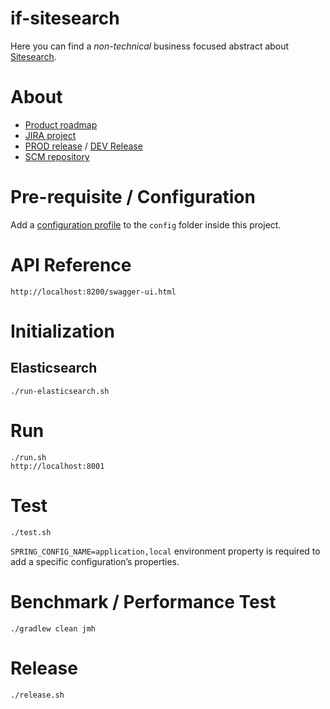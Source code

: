 if-sitesearch
=
Here you can find a *non-technical* business focused abstract about [Sitesearch](http://if-wiki:8090/pages/viewpage.action?pageId=14714226).

# About

* [Product roadmap](http://if-wiki:8090/pages/viewpage.action?pageId=14714226)
* [JIRA project](http://jira/projects/SITESEARCH)
* [PROD release](http://localhost:8001) / [DEV Release](http://localhost:8001)
* [SCM repository](http://ml-if-git/sitesearch/if-sitesearch)
    
# Pre-requisite / Configuration

Add a [configuration profile](https://docs.spring.io/spring-boot/docs/current/reference/html/boot-features-external-config.html#boot-features-external-config-profile-specific-properties) 
to the `config` folder inside this project.

# API Reference

    http://localhost:8200/swagger-ui.html

# Initialization

## Elasticsearch

    ./run-elasticsearch.sh

# Run 

    ./run.sh
    http://localhost:8001
    
# Test

    ./test.sh

`SPRING_CONFIG_NAME=application,local` environment property is required to add a specific configuration’s properties.    

# Benchmark / Performance Test

    ./gradlew clean jmh

# Release

    ./release.sh